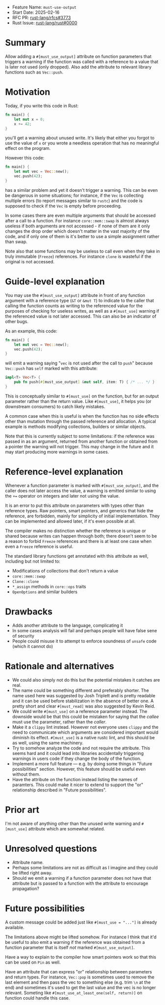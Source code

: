 - Feature Name: `must-use-output`
- Start Date: 2025-02-16
- RFC PR: [rust-lang/rfcs#3773](https://github.com/rust-lang/rfcs/pull/0000)
- Rust Issue: [rust-lang/rust#0000](https://github.com/rust-lang/rust/issues/0000)

# Summary
[summary]: #summary

Allow adding a `#[must_use_output]` attribute on function parameters that triggers a warning if the function was called with a reference to a value that is later not used (only dropped). Also add the attribute to relevant library functions such as `Vec::push`.

# Motivation
[motivation]: #motivation

Today, if you write this code in Rust:

```rust
fn main() {
    let mut x = 0;
    x += 42;
}
```

you'll get a warning about unused write. It's likely that either you forgot to use the value of `x` or you wrote a needless operation that has no meaningful effect on the program.

However this code:

```rust
fn main() {
    let mut vec = Vec::new();
    vec.push(42);
}
```

has a similar problem and yet it doesn't trigger a warning. This can be even be dangerous in some situations; for instance, if the `Vec` is collecting multiple errors (to report messages similar to `rustc`) and the code is supposed to check if the `Vec` is empty before proceeding.

In some cases there are even multiple arguments that should be accessed after a call to a function. For instance `core::mem::swap` is almost always useless if both arguments are not accessed - if none of them are it only changes the drop order which doesn't matter in the vast majority of the code, and if only one of them is it's better to use a simple assignment rather than swap.

Note also that some functions may be useless to call even when they take in truly immutable (`Freeze`) references. For instance `clone` is wasteful if the original is not accessed.

# Guide-level explanation
[guide-level-explanation]: #guide-level-explanation

You may use the `#[must_use_output]` attribute in front of any function argument with a reference type (`&T` or `&mut T`) to indicate to the caller that calling the function counts as writing to the referenced value for the purposes of checking for useless writes, as well as a `#[must_use]` warning if the referenced value is not later accessed. This can also be an indicator of other bugs.

As an example, this code:

```rust
fn main() {
    let mut vec = Vec::new();
    vec.push(42);
}
```

will emit a warning saying "`vec` is not used after the call to `push`" because `Vec::push` has `self` marked with this attribute:

```rust
impl<T> Vec<T> {
    pub fn push(#[must_use_output] &mut self, item: T) { /* ... */ }
}
```

This is conceptually similar to `#[must_use]` on the function, but for an output parameter rather than the return value. Like `#[must_use]`, it helps you (or downstream consumers) to catch likely mistakes.

A common case when this is useful is when the function has no side effects other than mutation through the passed reference and allocation. A typical example is methods modifying collections, builders or similar objects.

Note that this is currently subject to some limitations: if the reference was passed in as an argument, returned from another function or obtained from a pointer the warning will not trigger. This may change in the future and it may start producing more warnings in some cases.

# Reference-level explanation
[reference-level-explanation]: #reference-level-explanation

Whenever a function parameter is marked with `#[must_use_output]`, and the caller does not later access the value, a warning is emitted similar to using the `+=` operator on integers and later not using the value.

It is an error to put this attribute on parameters with types other than reference types. Raw pointers, smart pointers, and generics that hide the reference, are forbidden, mainly for simplicity of initial implementation. They can be implemented and allowed later, if it's even possible at all.

The compiler makes no distinction whether the reference is unique or shared because writes can happen through both; there doesn't seem to be a reason to forbid `Freeze` references and there is at least one case when even a `Freeze` reference is useful.

The standard library functions get annotated with this attribute as well, including but not limited to:

- Modifications of collections that don't return a value
- `core::mem::swap`
- `Clone::clone`
- `*_assign` methods in `core::ops` traits
- `OpenOptions` and similar builders

# Drawbacks
[drawbacks]: #drawbacks

- Adds another attribute to the language, complicating it
- In some cases analysis will fail and perhaps people will have false sene of security
- People could misuse it to attempt to enforce soundness of `unsafe` code (which it cannot do)

# Rationale and alternatives
[rationale-and-alternatives]: #rationale-and-alternatives

- We could also simply not do this but the potential mistakes it catches are real.
- The name could be something different and preferably shorter. The name used here was suggested by Josh Triplett and is pretty readable and it can be used before stabilization in the absence of better one. A pretty short and clear `#[must_read]` was also suggested by Kevin Reid.
- We could write `#[must_use]` on a reference parameter instead. The downside would be that this could be mistaken for saying that the *callee* must use the parameter, rather than the *caller*.
- Make it a `clippy` lint instead. However not everyone uses `clippy` and the need to communicate which arguments are considered important would diminish its effect. `#[must_use]` is a native rustc lint, and this should be as well, using the same machinery.
- Try to somehow analyze the code and not require the attribute. This seems hard and it could lead into libraries accidentally triggering warnings in users code if they change the body of the function.
- Implement a more full feature — e.g. by doing some things in "Future possibilities" section. However, this feature should be useful even without them.
- Have the attribute on the function instead listing the names of paramters. This could make it nicer to extend to support the "or" relationship described in "Future possibilities".

# Prior art
[prior-art]: #prior-art

I'm not aware of anything other than the unused write warning and `#[must_use]` attribute which are somewhat related.

# Unresolved questions
[unresolved-questions]: #unresolved-questions

- Attribute name.
- Perhaps some limitations are not as difficult as I imagine and they could be lifted right away.
- Should we emit a warning if a function parameter does not have that attribute but is passed to a function with the attribute to encourage propagation?

# Future possibilities
[future-possibilities]: #future-possibilities

A custom message could be added just like `#[must_use = "..."]` is already available.

The limitations above might be lifted somehow. For instance I think that it'd be useful to also emit a warning if the reference was obtained from a function parameter that is itself *not* marked `#[must_use_output]`.

Have a way to explain to the compiler how smart pointers work so that this can be used on `Pin` as well.

Have an attribute that can express "or" relationship between parameters and return types. For instance, `Vec::pop` is sometimes used to remove the last element and then pass the vec to something else (e.g. trim `\n` at the end) and sometimes it's used to get the last value and the vec is no longer relevant. Someting like `#[must_use_at_least_one(self, return)]` on function could handle this case.
